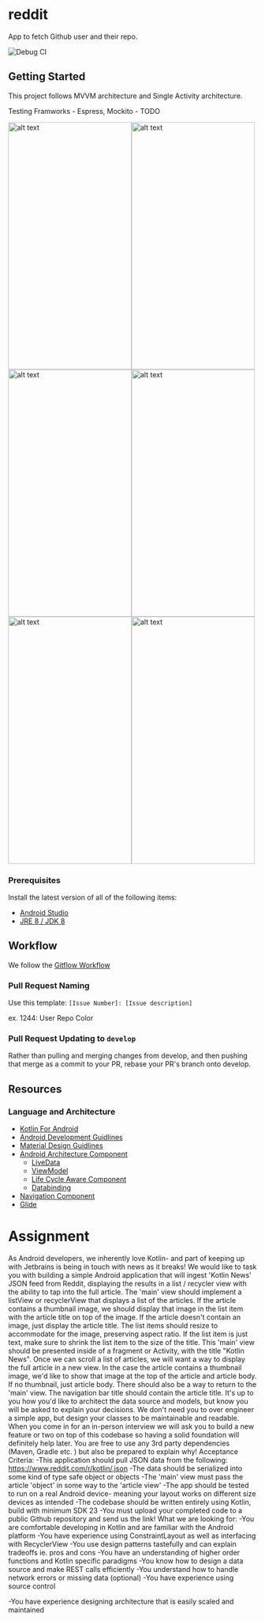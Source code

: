 # reddit

App to fetch Github user and their repo.

![Debug CI](https://github.com/tasneembohra/reddit/workflows/Debug%20CI/badge.svg?branch=master)


## Getting Started

This project follows MVVM architecture and Single Activity architecture.

Testing Framworks - Espress, Mockito - TODO

<img src="https://github.com/tasneembohra/githubrepo/blob/master/screenshot/home.png" alt="alt text" width="250" height="500"><img src="https://github.com/tasneembohra/githubrepo/blob/master/screenshot/list-land.png" alt="alt text" width="250" height="500">
<img src="https://github.com/tasneembohra/githubrepo/blob/master/screenshot/detail1.png" alt="alt text" width="250" height="500"><img src="https://github.com/tasneembohra/githubrepo/blob/master/screenshot/detail2.png" alt="alt text" width="250" height="500">
<img src="https://github.com/tasneembohra/githubrepo/blob/master/screenshot/detail3.png" alt="alt text" width="250" height="500"><img src="https://github.com/tasneembohra/githubrepo/blob/master/screenshot/detail4.png" alt="alt text" width="250" height="500">

### Prerequisites

Install the latest version of all of the following items:
- [Android Studio](https://developer.android.com/studio/)
- [JRE 8 / JDK 8](https://www.oracle.com/java/technologies/javase/javase-jdk8-downloads.html)


## Workflow

We follow the [Gitflow Workflow](https://www.atlassian.com/git/tutorials/comparing-workflows/gitflow-workflow)

### Pull Request Naming

Use this template: `[Issue Number]: [Issue description]`

ex. 1244: User Repo Color

### Pull Request Updating to `develop`

Rather than pulling and merging changes from develop, and then pushing that merge as a commit to your PR, rebase your PR's branch onto develop.

## Resources

### Language and Architecture

- [Kotlin For Android](https://kotlinlang.org/docs/reference/android-overview.html)
- [Android Development Guidlines](https://developer.android.com/)
- [Material Design Guidlines](https://material.io/design)
- [Android Architecture Component](https://developer.android.com/topic/libraries/architecture)
  - [LiveData](https://developer.android.com/topic/libraries/architecture/livedata)
  - [ViewModel](https://developer.android.com/topic/libraries/architecture/viewmodel)
  - [Life Cycle Aware Component](https://developer.android.com/topic/libraries/architecture/lifecycle)
  - [Databinding](https://developer.android.com/topic/libraries/data-binding)
- [Navigation Component](https://developer.android.com/guide/navigation)
- [Glide](https://github.com/bumptech/glide)

# Assignment

As Android developers, we inherently love Kotlin- and part of keeping up with Jetbrains is being in touch with news as it breaks! We would like to task you with building a simple Android application that will ingest 'Kotlin News' JSON feed from Reddit, displaying the results in a list / recycler view with the ability to tap into the full article.
The 'main' view should implement a listView or recyclerView that displays a list of the articles. If the article contains a thumbnail image, we should display that image in the list item with the article title on top of the image. If the article doesn't contain an image, just display the article title. The list items should resize to accommodate for the image, preserving aspect ratio. If the list item is just text, make sure to shrink the list item to the size of the title. This 'main' view should be presented inside of a fragment or Activity, with the title "Kotlin News".
Once we can scroll a list of articles, we will want a way to display the full article in a new view. In the case the article contains a thumbnail image, we'd like to show that image at the top of the article and article body. If no thumbnail, just article body. There should also be a way to return to the 'main' view. The navigation bar title should contain the article title.
It's up to you how you'd like to architect the data source and models, but know you will be asked to explain your decisions. We don't need you to over engineer a simple app, but design your classes to be maintainable and readable. When you come in for an in-person interview we will ask you to build a new feature or two on top of this codebase so having a solid foundation will definitely help later. You are free to use any 3rd party dependencies (Maven, Gradle etc. ) but also be prepared to explain why!
Acceptance Criteria:
-This application should pull JSON data from the following: https://www.reddit.com/r/kotlin/.json
-The data should be serialized into some kind of type safe object or objects
-The 'main' view must pass the article 'object' in some way to the 'article view'
-The app should be tested to run on a real Android device- meaning your layout works on different size devices as intended
-The codebase should be written entirely using Kotlin, build with minimum SDK 23
-You must upload your completed code to a public Github repository and send us the link!
What we are looking for:
-You are comfortable developing in Kotlin and are familiar with the Android platform -You have experience using ConstraintLayout as well as interfacing with RecyclerView -You use design patterns tastefully and can explain tradeoffs ie. pros and cons
-You have an understanding of higher order functions and Kotlin specific paradigms -You know how to design a data source and make REST calls efficiently
-You understand how to handle network errors or missing data (optional) -You have experience using source control
 
-You have experience designing architecture that is easily scaled and maintained
